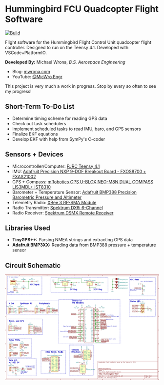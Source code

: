 # Hummingbird FCU Quadcopter Flight Software

[![Build](https://github.com/michaelwro/HummingbirdFCU/actions/workflows/build.yml/badge.svg?branch=main)](https://github.com/michaelwro/HummingbirdFCU/actions/workflows/build.yml)

Flight software for the Hummingbird Flight Control Unit quadcopter flight controller. Designed to run on the Teensy 4.1. Developed with VSCode+PlatformIO.

**Developed By:** Michael Wrona, *B.S. Aerospace Engineering*

* Blog: [mwrona.com](https://mwrona.com/)
* YouTube: [@MicWro Engr](https://www.youtube.com/channel/UCIeZzuXHGm7zqSFvT8xGoIQ)

This project is very much a work in progress. Stop by every so often to see my progress!

## Short-Term To-Do List

* Determine timing scheme for reading GPS data
* Check out task schedulers
* Implement scheduled tasks to read IMU, baro, and GPS sensors
* Finalize EKF equations
* Develop EKF with help from SymPy's C-coder

## Sensors + Devices

- Microcontroller/Computer: [PJRC Teensy 4.1](https://www.pjrc.com/store/teensy41.html)
- IMU: [Adafruit Precision NXP 9-DOF Breakout Board - FXOS8700 + FXAS21002](https://www.adafruit.com/product/3463)
- GPS + Compass: [mRobotics GPS U-BLOX NEO-M8N DUAL COMPASS LIS3MDL+ IST8310](https://mrobotics.io/docs/mro-gps-u-blox-neo-m8n-dual-compass-lis3mdl-ist8310/)
- Barometer + Temperature Sensor: [Adafruit BMP388 Precision Barometric Pressure and Altimeter](https://www.adafruit.com/product/3966)
- Telemetry Radio: [XBee 3 RP-SMA Module](https://www.sparkfun.com/products/15130)
- Radio Transmitter: [Spektrum DX6i 6-Channel](https://www.spektrumrc.com/Products/Default.aspx?ProdId=SPM6600)
- Radio Receiver: [Spektrum DSMX Remote Receiver](https://www.spektrumrc.com/Products/Default.aspx?ProdID=SPM9645)

## Libraries Used

- **TinyGPS++:** Parsing NMEA strings and extracting GPS data
- **Adafruit BMP3XX:** Reading data from BMP388 pressure + temperature sensor

## Circuit Schematic

![Schematic Image](images/hummingbird-sch.png)
